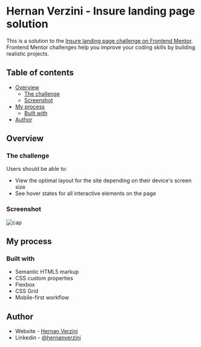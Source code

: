 # Hernan Verzini - Insure landing page solution

This is a solution to the [Insure landing page challenge on Frontend Mentor](https://www.frontendmentor.io/challenges/insure-landing-page-uTU68JV8). Frontend Mentor challenges help you improve your coding skills by building realistic projects. 

## Table of contents

- [Overview](#overview)
  - [The challenge](#the-challenge)
  - [Screenshot](#screenshot)
- [My process](#my-process)
  - [Built with](#built-with)
- [Author](#author)



## Overview

### The challenge

Users should be able to:

- View the optimal layout for the site depending on their device's screen size
- See hover states for all interactive elements on the page

### Screenshot

![cap](https://user-images.githubusercontent.com/99434648/192737784-b0813bcc-41ed-421b-b100-f9179fb9a4ee.jpg)




## My process

### Built with

- Semantic HTML5 markup
- CSS custom properties
- Flexbox
- CSS Grid
- Mobile-first workflow


## Author

- Website - [Hernan Verzini](https://www.hernanverzini.pythonanywhere.com)
- Linkedin - [@hernanverzini](https://www.linkedin.com/hernanverzini)


